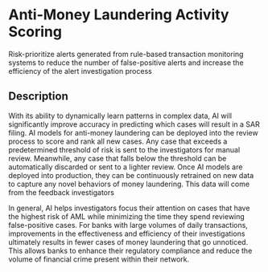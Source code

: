# Anti-Money Laundering Activity Scoring
Risk-prioritize alerts generated from rule-based transaction monitoring systems to reduce the number of false-positive alerts and increase the efficiency of the alert investigation process

## Description
With its ability to dynamically learn patterns in complex data, AI will significantly improve accuracy in predicting which cases will result in a SAR filing. AI models for anti-money laundering can be deployed into the review process to score and rank all new cases. Any case that exceeds a predetermined threshold of risk is sent to the investigators for manual review. Meanwhile, any case that falls below the threshold can be automatically discarded or sent to a lighter review. Once AI models are deployed into production, they can be continuously retrained on new data to capture any novel behaviors of money laundering. This data will come from the feedback investigators

In general, AI helps investigators focus their attention on cases that have the highest risk of AML while minimizing the time they spend reviewing false-positive cases. For banks with large volumes of daily transactions, improvements in the effectiveness and efficiency of their investigations ultimately results in fewer cases of money laundering that go unnoticed. This allows banks to enhance their regulatory compliance and reduce the volume of financial crime present within their network.